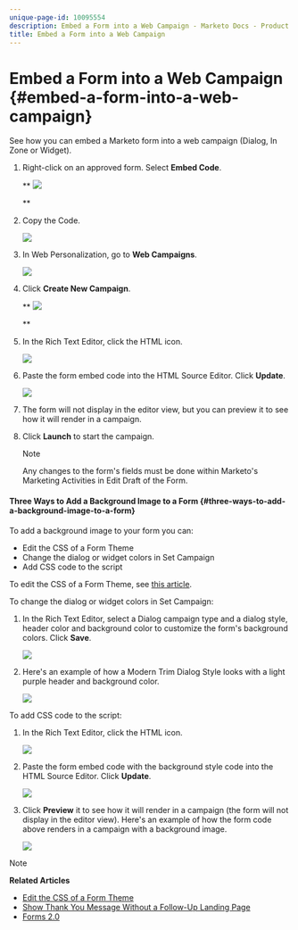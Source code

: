 ```yaml
---
unique-page-id: 10095554
description: Embed a Form into a Web Campaign - Marketo Docs - Product Documentation
title: Embed a Form into a Web Campaign
---
```


# Embed a Form into a Web Campaign {#embed-a-form-into-a-web-campaign}

See how you can embed a Marketo form into a web campaign (Dialog, In Zone or Widget).

1. Right-click on an approved form. Select **Embed Code**.

   ** ![](assets/image2015-12-16-10-3a58-3a39.png)

   **

1. Copy the Code.

   ![](assets/image2015-12-16-11-3a16-3a24.png)

1. In Web Personalization, go to **Web Campaigns**.

   ![](assets/web-campaigns-hand-7.jpg)

1. Click **Create New Campaign**.

   ** ![](assets/create-new-web-campaign-hand-1.jpg)

   **

1. In the Rich Text Editor, click the HTML icon.

   ![](assets/five-1.png)

1. Paste the form embed code into the HTML Source Editor. Click **Update**.

   ![](assets/six-1.png)

1. The form will not display in the editor view, but you can preview it to see how it will render in a campaign.
1. Click **Launch** to start the campaign.

   >[!NOTE]
   >
   >Any changes to the form's fields must be done within Marketo's Marketing Activities in Edit Draft of the Form.

#### Three Ways to Add a Background Image to a Form {#three-ways-to-add-a-background-image-to-a-form}

To add a background image to your form you can:

* Edit the CSS of a Form Theme
* Change the dialog or widget colors in Set Campaign
* Add CSS code to the script

To edit the CSS of a Form Theme, see [this article](../../../product-docs/demand-generation/forms/form-design/edit-the-css-of-a-form-theme.md).

To change the dialog or widget colors in Set Campaign:

1. In the Rich Text Editor, select a Dialog campaign type and a dialog style, header color and background color to customize the form's background colors. Click **Save**.

   ![](assets/image2015-12-29-18-3a28-3a31.png)

1. Here's an example of how a Modern Trim Dialog Style looks with a light purple header and background color.

   ![](assets/image2015-12-29-18-3a27-3a31.png)

To add CSS code to the script:

1. In the Rich Text Editor, click the HTML icon.

   ![](assets/image2015-12-29-17-3a56-3a13.png)

1. Paste the form embed code with the background style code into the HTML Source Editor. Click **Update**.

   ![](assets/image2015-12-29-18-3a1-3a15.png)

1. Click **Preview** it to see how it will render in a campaign (the form will not display in the editor view). Here's an example of how the form code above renders in a campaign with a background image.

   ![](assets/image2015-12-29-18-3a20-3a35.png)

>[!NOTE]
>
>**Related Articles**
>
>* [Edit the CSS of a Form Theme](https://docs.marketo.com/display/public/DOCS/Edit+the+CSS+of+a+Form+Theme)
>* [Show Thank You Message Without a Follow-Up Landing Page](http://developers.marketo.com/blog/show-thank-you-message-without-a-follow-up-landing-page/)
>* [Forms 2.0](http://developers.marketo.com/documentation/websites/forms-2-0/)
>


